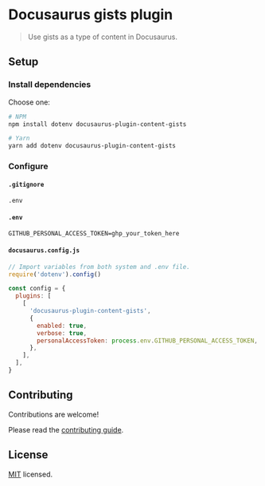 # Docusaurus gists plugin

> Use gists as a type of content in Docusaurus.

## Setup

### Install dependencies

Choose one:

```bash
# NPM
npm install dotenv docusaurus-plugin-content-gists

# Yarn
yarn add dotenv docusaurus-plugin-content-gists
```

### Configure

#### `.gitignore`

```gitignore
.env
```

#### `.env`

```env
GITHUB_PERSONAL_ACCESS_TOKEN=ghp_your_token_here
```

#### `docusaurus.config.js`

```js
// Import variables from both system and .env file.
require('dotenv').config()

const config = {
  plugins: [
    [
      'docusaurus-plugin-content-gists',
      {
        enabled: true,
        verbose: true,
        personalAccessToken: process.env.GITHUB_PERSONAL_ACCESS_TOKEN,
      },
    ],
  ],
}
```

## Contributing

Contributions are welcome!

Please read the [contributing guide](./CONTRIBUTING.md).

## License

[MIT](./LICENSE) licensed.
